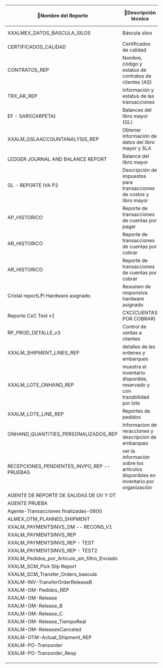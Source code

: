 
| 📄Nombre del Reporte                          | 📝Descripción técnica                                                             | Tipo                       | 🖥️Módulo(Info origen)          | 🧑‍💼Solicitante(Posición)                      | Departamento(Solicitante) | 📅Fecha de actualización | 📍Ubicación                                                                                                    | Responsable | Base de datos | Plataforma de entrega | Núm. solicitud(Create/Update) | Período de consulta | Detalles técnicos(Cambios) |
| --------------------------------------------- | --------------------------------------------------------------------------------- | -------------------------- | ------------------------------- | ----------------------------------------------- | ------------------------- | ------------------------ | -------------------------------------------------------------------------------------------------------------- | ----------- | ------------- | --------------------- | ----------------------------- | ------------------- | -------------------------- |
| XXALMEX_DATOS_BASCULA_SILOS                   | Báscula silos                                                                     | Reporte                    | Ordenes de compra (PO)          | NA (Proyecto)                                   | NA (Proyecto)             | NA                       | 📂Custom/📂Bascula_SILOS                                                                                       | Proyectos   | Oracle        | OTBI                  | NA                            | 24/7                | NA                         |
| CERTIFICADOS_CALIDAD                          | Certificados de calidad                                                           | Reporte                    | Calidad (QTY)                   | Master user (Proyecto)                          | Calidad                   | NA                       | 📂Custom/📂CERTIFICADOS_CALIDAD                                                                                | SA          | Oracle        | OTBI                  | NA                            | 24/7                | NA                         |
| CONTRATOS_REP                                 | Nombre, código y estatus de contratos de clientes (AS)                            | Reporte                    | Contratos (OKC)                 | NA (Proyecto)                                   | OKC Contratos             | NA                       | 📂Custom/📂Diagnostico/                                                                                        | Proyectos   | Oracle        | OTBI                  | NA                            | NA                  | NA                         |
| TRX_AR_REP                                    | Información y estatus de las transacciones                                        | Reporte                    | Facturación (AR)                | NA (Proyecto)                                   | Facturación (AR)          | NA                       | 📂Custom/📂Diagnostico/                                                                                        | Proyectos   | Oracle        | OTBI                  | NA                            | NA                  | NA                         |
| EF - SARI(CARPETA)                            | Balances del libro mayor (GL)                                                     | Financial reporting report | Costos (GL)                     | Coordinador financiero y contable (SARI)        | Facturación (AR)          | NA                       | 📂Custom/📂Financials/📂EF - SARI                                                                              | SA          | Oracle        | OTBI                  | NA                            | NA                  | NA                         |
| XXALM_GSLAACCOUNTANALYSIS_REP                 | Obtener información de datos del libro mayor y SLA                                | Reporte                    | Costos (GL)                     | NA                                              | Costos (GL)               | NA                       | 📂Custom/📂Financials/📂FUSION ACCOUNTING-HUB/                                                                 | SA          | Oracle        | OTBI                  | NA                            | Mensual             | NA                         |
| LEDGER JOURNAL AND BALANCE REPORT             | Balance del libro mayor                                                           | Reporte (customizado)      | Libro mayor (GL)                | NA                                              | Libro mayor (GL-CST)      | NA                       | 📂Custom/📂Financials/📂General Ledger/Journals/                                                               | SA          | Oracle        | OTBI                  | NA                            | 24/7                | NA                         |
| GL - REPORTE IVA P2                           | Descripción de impuestos para transacciones de costos y libro mayor               | Reporte                    | Costos (GL)                     | Auxiliar de impuestos (María del Carmen Corona) | Cuentas por pagar (AP)    | NA                       | 📂Custom/📂Financials/📂GL - IMPUESTOS/                                                                        | SA          | Oracle        | OTBI                  | NA                            | 24/7                | NA                         |
| AP_HISTORICO                                  | Reporte de transacciones de cuentas por pagar                                     | Reporte                    | Cuentas por pagar (AP)          | NA                                              | Cuentas por pagar (AP)    | NA                       | 📂Custom/📂INFOSAT_HISTORICO                                                                                   | SA          | Oracle        | OTBI                  | NA                            | NA                  | NA                         |
| AR_HISTORICO                                  | Reporte de transacciones de cuentas por cobrar                                    | Reporte                    | Cuentas por cobrar (AR)         | NA                                              | Cuentas por cobrar (AR)   | NA                       | 📂Custom/📂INFOSAT_HISTORICO                                                                                   | SA          | Oracle        | OTBI                  | NA                            | NA                  | NA                         |
| AR_HISTORICO                                  | Reporte de transacciones de cuentas por cobrar                                    | Reporte                    | Cuentas por cobrar (AR)         | NA                                              | (Proyecto)                | NA                       | /Custom/Integraciones                                                                                          | Proyecto    | Oracle        | OTBI                  | NA                            | NA                  | NA                         |
| Cristal reportLPI Hardware asignado           | Resumen de responsiva hardware asignado                                           | x                          |                                 | Jefe de Infraestructura                         | x                         | x                        | Cadena de suministro                                                                                           | SA          |               |                       |                               | NA                  | NA                         |
| Reporte CxC Test v1                           | CXC(CUENTAS POR COBRAR)                                                           | x                          | AR(Receivables)<br>             | x(master user LAURA CEDEÑO)                     | X                         | x                        | Custom/CxC TEST( ubicacion Por usuario)                                                                        | SA          | Oracle        | OTBI                  | NA                            | NA                  | NA                         |
| RP_PROD_DETALLE_v3                            | Control de ventas a clientes                                                      | X                          | OM(ORDER MANAGEMENT)<br>PRICING | PRICING(YULI<br>ITZIA,BLANCA, AVELINA)          | X                         | x                        | Custom/Almex/Ventas/Productos_Acumulados/REP/20PROD_DETALLE%2FACTUALIZACION/20v3/2FDM/2FDM_PROD_DETALLE_v3.xdm | SA          | Oracle        | OTBI                  | NA                            | NA                  | NA                         |
| XXALM_SHIPMENT_LINES_REP                      | detalles de las ordenes y embarques                                               | Reporte                    | OM - Shipping                   | x                                               | x                         | x                        | Custom/Inventory/Integration                                                                                   | SA          | Oracle        | OTBI                  | NA                            | NA                  | NA                         |
| XXALM_LOTE_ONHAND_REP                         | muestra el inventario disponible, reservado y con trazabilidad por lote           | Reporte                    | INV-Inventory Management        | x                                               | x                         | x                        | Custom/Inventory/Integration                                                                                   | SA          | Oracle        | OTBI                  | NA                            | NA                  | NA                         |
| XXALM_LOTE_LINE_REP                           | Reportes de pedidos                                                               | Reporte                    | OM - Shipping                   | x                                               | x                         | x                        | Custom/Inventory/Integration                                                                                   | SA          | Oracle        | OTBI                  | NA                            | NA                  | NA                         |
| ONHAND_QUANTITIES_PERSONALIZADOS_REP          | Informacion de reracciones y descripcion de embarques                             | Reporte                    | INV-Inventory Management        | x                                               | x                         | x                        | Custom/Inventory/ON_HAND_INVENTORY - PERSONALIZADOS                                                            | SA          | Oracle        | OTBI                  | NA                            | NA                  | NA                         |
| RECEPCIONES_PENDIENTES_INVPO_REP -- PRUEBAS   | ver la información sobre los artículos disponibles en inventario por organización | Reporte                    | INV-PO (Ordenes  de compra)     | x                                               | x                         | x                        | Custom/Inventory/RECEPCIONES_PENDIENTES - INVPO                                                                | SA          | ORACLE        | OTBI                  | NA                            | NA                  | NA                         |
| AGENTE DE REPORTE DE SALIDAS DE OV Y OT       |                                                                                   |                            |                                 |                                                 |                           |                          | Custom/OTM                                                                                                     |             |               |                       |                               |                     |                            |
| AGENTE PRUEBA                                 |                                                                                   |                            |                                 |                                                 |                           |                          | Custom/OTM                                                                                                     |             |               |                       |                               |                     |                            |
| Agente-Transacciones finalizadas-0800         |                                                                                   |                            |                                 |                                                 |                           |                          | Custom/OTM                                                                                                     |             |               |                       |                               |                     |                            |
| ALMEX_OTM_PLANNED_SHIPMENT                    |                                                                                   | Reporte                    |                                 |                                                 |                           |                          | Custom/OTM                                                                                                     |             |               |                       |                               |                     |                            |
| XXALM_PAYMENTSINVS_DM -- RECONS_V1            |                                                                                   | Reporte                    |                                 |                                                 |                           |                          | Custom/OTM                                                                                                     |             |               |                       |                               |                     |                            |
| XXALM_PAYMENTSINVS_REP                        |                                                                                   | Reporte                    |                                 |                                                 |                           |                          | Custom/OTM                                                                                                     |             |               |                       |                               |                     |                            |
| XXALM_PAYMENTSINVS_REP - TEST                 |                                                                                   | Reporte                    |                                 |                                                 |                           |                          | Custom/OTM                                                                                                     |             |               |                       |                               |                     |                            |
| XXALM_PAYMENTSINVS_REP - TEST2                |                                                                                   | Reporte                    |                                 |                                                 |                           |                          | Custom/OTM                                                                                                     |             |               |                       |                               |                     |                            |
| XXALM_Pedidos_por_Articulo_sin_filtro_Enviado |                                                                                   | Reporte                    |                                 |                                                 |                           |                          | Custom/OTM                                                                                                     |             |               |                       |                               |                     |                            |
| XXALM_SCM_Pick Slip Report                    |                                                                                   | Reporte                    |                                 |                                                 |                           |                          | Custom/OTM                                                                                                     |             |               |                       |                               |                     |                            |
| XXALM_SCM_Transfer_Orders_bascula             |                                                                                   | Reporte                    |                                 |                                                 |                           |                          | Custom/OTM                                                                                                     |             |               |                       |                               |                     |                            |
| XXALM-INV-TransferOrderReleaseB               |                                                                                   | Reporte                    |                                 |                                                 |                           |                          | Custom/OTM                                                                                                     |             |               |                       |                               |                     |                            |
| XXALM-OM-Pedidos_REP                          |                                                                                   | Reporte                    |                                 |                                                 |                           |                          | Custom/OTM                                                                                                     |             |               |                       |                               |                     |                            |
| XXALM-OM-Release                              |                                                                                   | Reporte                    |                                 |                                                 |                           |                          | Custom/OTM                                                                                                     |             |               |                       |                               |                     |                            |
| XXALM-OM-Release_B                            |                                                                                   | Reporte                    |                                 |                                                 |                           |                          | Custom/OTM                                                                                                     |             |               |                       |                               |                     |                            |
| XXALM-OM-Release_C                            |                                                                                   | Reporte                    |                                 |                                                 |                           |                          | Custom/OTM                                                                                                     |             |               |                       |                               |                     |                            |
| XXALM-OM-Release_TiempoReal                   |                                                                                   | Reporte                    |                                 |                                                 |                           |                          | Custom/OTM                                                                                                     |             |               |                       |                               |                     |                            |
| XXALM-OM-ReleasesCanceled                     |                                                                                   | Reporte                    |                                 |                                                 |                           |                          | Custom/OTM                                                                                                     |             |               |                       |                               |                     |                            |
| XXALM-OTM-Actual_Shipment_REP                 |                                                                                   | Reporte                    |                                 |                                                 |                           |                          | Custom/OTM                                                                                                     |             |               |                       |                               |                     |                            |
| XXALM-PO-Transorder                           |                                                                                   | Reporte                    |                                 |                                                 |                           |                          | Custom/OTM                                                                                                     |             |               |                       |                               |                     |                            |
| XXALM-PO-Transorder_Resp                      |                                                                                   | Reporte                    |                                 |                                                 |                           |                          | Custom/OTM                                                                                                     |             |               |                       |                               |                     |                            |
|                                               |                                                                                   |                            |                                 |                                                 |                           |                          |                                                                                                                |             |               |                       |                               |                     |                            |
|                                               |                                                                                   |                            |                                 |                                                 |                           |                          |                                                                                                                |             |               |                       |                               |                     |                            |
|                                               |                                                                                   |                            |                                 |                                                 |                           |                          |                                                                                                                |             |               |                       |                               |                     |                            |

